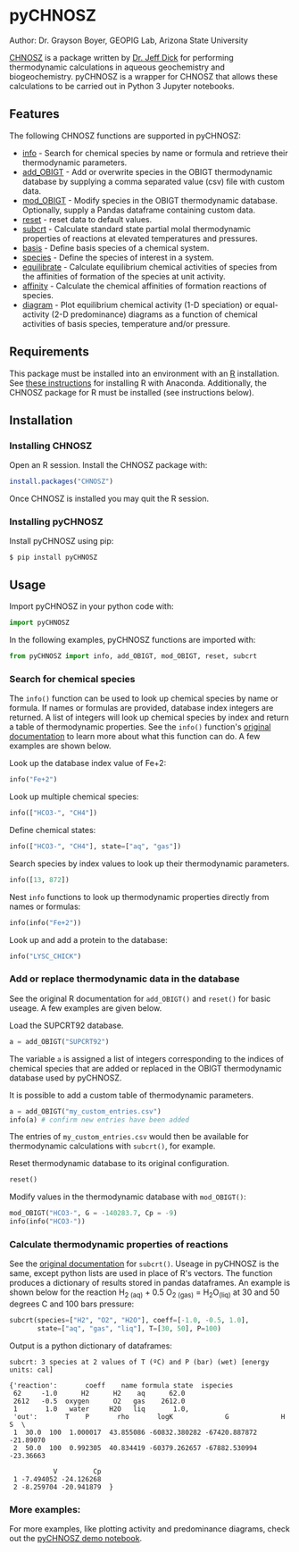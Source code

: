 # pyCHNOSZ

Author: Dr. Grayson Boyer, GEOPIG Lab, Arizona State University

[CHNOSZ](https://www.chnosz.net/) is a package written by [Dr. Jeff Dick](https://chnosz.net/jeff/) for performing thermodynamic calculations in aqueous geochemistry and biogeochemistry. pyCHNOSZ is a wrapper for CHNOSZ that allows these calculations to be carried out in Python 3 Jupyter notebooks.

## Features

The following CHNOSZ functions are supported in pyCHNOSZ:

- [info](https://chnosz.net/manual/info.html) - Search for chemical species by name or formula and retrieve their thermodynamic parameters.
- [add_OBIGT](https://chnosz.net/manual/add.OBIGT.html) - Add or overwrite species in the OBIGT thermodynamic database by supplying a comma separated value (csv) file with custom data.
- [mod_OBIGT](https://chnosz.net/manual/add.OBIGT.html) - Modify species in the OBIGT thermodynamic database. Optionally, supply a Pandas dataframe containing custom data.
- [reset](https://chnosz.net/manual/thermo.html) - reset data to default values.
- [subcrt](https://chnosz.net/manual/subcrt.html) - Calculate standard state partial molal thermodynamic properties of reactions at elevated temperatures and pressures.
- [basis](https://chnosz.net/manual/basis.html) - Define basis species of a chemical system.
- [species](https://chnosz.net/manual/species.html) - Define the species of interest in a system.
- [equilibrate](https://chnosz.net/manual/equilibrate.html) - Calculate equilibrium chemical activities of species from the affinities of formation of the species at unit activity.
- [affinity](https://chnosz.net/manual/affinity.html) - Calculate the chemical affinities of formation reactions of species.
- [diagram](https://chnosz.net/manual/diagram.html) - Plot equilibrium chemical activity (1-D speciation) or equal-activity (2-D predominance) diagrams as a function of chemical activities of basis species, temperature and/or pressure.


## Requirements

This package must be installed into an environment with an [R](https://www.r-project.org/) installation. See [these instructions](https://docs.anaconda.com/anaconda/user-guide/tasks/using-r-language/) for installing R with Anaconda. Additionally, the CHNOSZ package for R must be installed (see instructions below).

## Installation

### Installing CHNOSZ

Open an R session. Install the CHNOSZ package with:

```r
install.packages("CHNOSZ")
```

Once CHNOSZ is installed you may quit the R session.

### Installing pyCHNOSZ

Install pyCHNOSZ using pip:

```
$ pip install pyCHNOSZ
```

## Usage

Import pyCHNOSZ in your python code with:
```python
import pyCHNOSZ
```

In the following examples, pyCHNOSZ functions are imported with:
```python
from pyCHNOSZ import info, add_OBIGT, mod_OBIGT, reset, subcrt
```

### Search for chemical species

The `info()` function can be used to look up chemical species by name or formula. If names or formulas are provided, database index integers are returned. A list of integers will look up chemical species by index and return a table of thermodynamic properties. See the `info()` function's [original documentation](https://chnosz.net/manual/info.html) to learn more about what this function can do. A few examples are shown below.

Look up the database index value of Fe+2:

```python
info("Fe+2")
```

Look up multiple chemical species:

```python
info(["HCO3-", "CH4"])
```

Define chemical states:

```python
info(["HCO3-", "CH4"], state=["aq", "gas"])
```

Search species by index values to look up their thermodynamic parameters.

```python
info([13, 872])
```

Nest `info` functions to look up thermodynamic properties directly from names or formulas:

```python
info(info("Fe+2"))
```

Look up and add a protein to the database:

```python
info("LYSC_CHICK")
```

### Add or replace thermodynamic data in the database

See the original R documentation for `add_OBIGT()` and `reset()` for basic useage. A few examples are given below.

Load the SUPCRT92 database.

```python
a = add_OBIGT("SUPCRT92")
```

The variable `a` is assigned a list of integers corresponding to the indices of chemical species that are added or replaced in the OBIGT thermodynamic database used by pyCHNOSZ.

It is possible to add a custom table of thermodynamic parameters.

```python
a = add_OBIGT("my_custom_entries.csv")
info(a) # confirm new entries have been added
```

The entries of `my_custom_entries.csv` would then be available for thermodynamic calculations with `subcrt()`, for example.

Reset thermodynamic database to its original configuration.

```python
reset()
```

Modify values in the thermodynamic database with `mod_OBIGT()`:

```python
mod_OBIGT("HCO3-", G = -140283.7, Cp = -9)
info(info("HCO3-"))
```

### Calculate thermodynamic properties of reactions

See the [original documentation](https://chnosz.net/manual/subcrt.html) for `subcrt()`. Useage in pyCHNOSZ is the same, except python lists are used in place of R's vectors. The function produces a dictionary of results stored in pandas dataframes. An example is shown below for the reaction H<sub>2 (aq)</sub> + 0.5 O<sub>2 (gas)</sub> = H<sub>2</sub>O<sub>(liq)</sub> at 30 and 50 degrees C and 100 bars pressure:

```python
subcrt(species=["H2", "O2", "H2O"], coeff=[-1.0, -0.5, 1.0],
       state=["aq", "gas", "liq"], T=[30, 50], P=100)
```

Output is a python dictionary of dataframes:
```
subcrt: 3 species at 2 values of T (ºC) and P (bar) (wet) [energy units: cal]

{'reaction':       coeff    name formula state  ispecies
 62     -1.0      H2      H2    aq      62.0
 2612   -0.5  oxygen      O2   gas    2612.0
 1       1.0   water     H2O   liq       1.0,
 'out':       T    P       rho       logK             G             H         S  \
 1  30.0  100  1.000017  43.855086 -60832.380282 -67420.887872 -21.89070   
 2  50.0  100  0.992305  40.834419 -60379.262657 -67882.530994 -23.36663   
 
           V         Cp  
 1 -7.494052 -24.126268  
 2 -8.259704 -20.941879  }
```

### More examples:

For more examples, like plotting activity and predominance diagrams, check out the [pyCHNOSZ demo notebook](https://gitlab.com/worm1/pychnosz/-/blob/master/test/pyCHNOSZ-demo.ipynb).